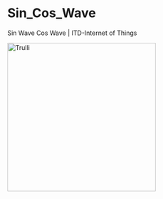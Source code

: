 # Sin_Cos_Wave
Sin Wave Cos Wave | ITD-Internet of Things

<img src="https://github.com/atmin009/Sin_Cos_Wave/blob/main/sin_cos.gif?raw=true" alt="Trulli" width="auto" height="333">
